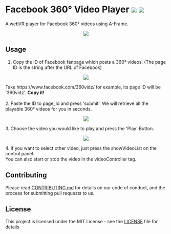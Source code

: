

# Facebook 360° Video Player <a target="_blank" href="https://opensource.org/licenses/MIT" title="License: MIT"><img src="https://img.shields.io/badge/License-MIT-blue.svg"></a> <a target="_blank" href="http://makeapullrequest.com" title="PRs Welcome"><img src="https://img.shields.io/badge/PRs-welcome-brightgreen.svg"></a>

A webVR player for Facebook 360° videos using A-Frame.
<p align=center>
<img src="https://i.imgur.com/eWrp9Di.jpg">
</p>

## Usage

1. Copy the ID of Facebook fanpage which posts a 360° videos. (The page ID is the string after the URL of Facebook)<br />
<p align=center>
<img src="https://i.imgur.com/WfZsb0O.png">
</p>
Take https://www.facebook.com/360vidz/ for example, its page ID will be '360vidz'. <strong>Copy it!</strong><br /><br />
2. Paste the ID to page_Id and press 'submit'. We will retrieve all the playable 360° videos for you in seconds.<br />
<p align=center>
<img src="https://i.imgur.com/PeJCjEF.png">
</p>
3. Choose the video you would like to play and press the 'Play' Button.<br />
<p align=center>
<img src="https://i.imgur.com/eqoUcoY.png">
</p>
4. If you want to select other video, just press the showVideoList on the control panel.<br />You can also start or stop the video in the videoController tag.

## Contributing

Please read [CONTRIBUTING.md](https://gist.github.com/johnhckuo/a08fc77a28d2addd0082a8bf54178421) for details on our code of conduct, and the process for submitting pull requests to us.

## License

This project is licensed under the MIT License - see the [LICENSE](LICENSE) file for details
